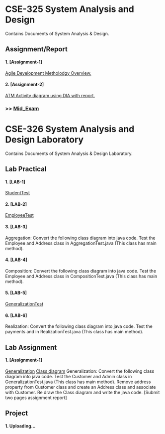 # CSE-325 System Analysis and Design
Contains Documents of System Analysis & Design. 

## Assignment/Report
#### 1. [Assignment-1]
[Agile Development Metholodgy Overview.](https://github.com/MinulHassanLizon/System-Analysis-and-Design/blob/MinulHassanLizon-Assignment-1/Agile%20development.pdf/)
#### 2. [Assignment-2]
[ATM Activity diagram using DIA with report.](https://github.com/MinulHassanLizon/System-Analysis-and-Design/blob/MinulHassanLizon-Assignment-1/ATM%20Activity%20diagram%20using%20DIA%20with%20report.pdf/)
### >> [Mid_Exam](https://github.com/MinulHassanLizon/System-Analysis-and-Design/blob/MinulHassanLizon-Assignment-1/Mid_lizon.pdf)

# CSE-326 System Analysis and Design Laboratory 
Contains Documents of System Analysis & Design Laboratory. 

## Lab Practical
#### 1. [LAB-1] 
[StudentTest](https://github.com/MinulHassanLizon/System-Analysis-and-Design/tree/MinulHassanLizon-Assignment-1/Lab_1/StudentTest/)

#### 2. [LAB-2]
[EmployeeTest](https://github.com/MinulHassanLizon/System-Analysis-and-Design/tree/MinulHassanLizon-Assignment-1/Lab_2/EmployeeTest)

#### 3. [LAB-3]
Aggregation: Convert the following class diagram into java code. Test the Employee and
Address class in AggregationTest.java (This class has main method).
#### 4. [LAB-4]
Composition: Convert the following class diagram into java code. Test the Employee and
Address class in CompositionTest.java (This class has main method).
#### 5. [LAB-5] 
[GeneralizationTest](https://github.com/MinulHassanLizon/System-Analysis-and-Design/tree/MinulHassanLizon-Assignment-1/Lab%205/)

#### 6. [LAB-6]
Realization: Convert the following class diagram into java code. Test the payments and in
RealizationTest.java (This class has main method).

## Lab Assignment
#### 1. [Assignment-1]
[Generalization](https://github.com/MinulHassanLizon/System-Analysis-and-Design/tree/MinulHassanLizon-Assignment-1/Lab_Assignment%201/Association/)
[Class diagram]()
Generalization: Convert the following class diagram into java code. Test the Customer
and Admin class in GeneralizationTest.java (This class has main method).
Remove address property from Customer class and create an Address class and associate with
Customer. Re draw the Class diagram and write the java code. [Submit two pages assignment
report]


## Project 
#### 1. Uploading...

